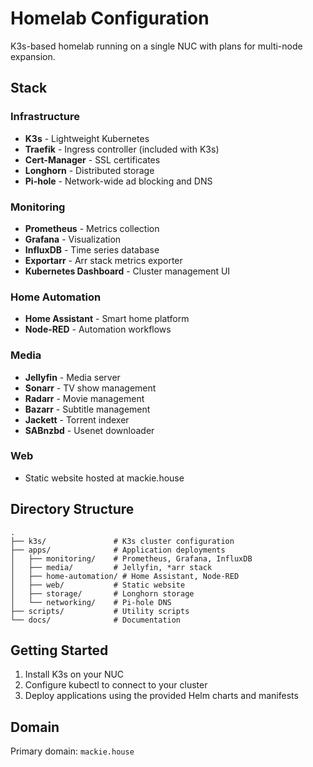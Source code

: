 # Homelab Configuration

K3s-based homelab running on a single NUC with plans for multi-node expansion.

## Stack

### Infrastructure
- **K3s** - Lightweight Kubernetes
- **Traefik** - Ingress controller (included with K3s)
- **Cert-Manager** - SSL certificates
- **Longhorn** - Distributed storage
- **Pi-hole** - Network-wide ad blocking and DNS

### Monitoring
- **Prometheus** - Metrics collection
- **Grafana** - Visualization
- **InfluxDB** - Time series database
- **Exportarr** - Arr stack metrics exporter
- **Kubernetes Dashboard** - Cluster management UI

### Home Automation
- **Home Assistant** - Smart home platform
- **Node-RED** - Automation workflows

### Media
- **Jellyfin** - Media server
- **Sonarr** - TV show management
- **Radarr** - Movie management
- **Bazarr** - Subtitle management
- **Jackett** - Torrent indexer
- **SABnzbd** - Usenet downloader

### Web
- Static website hosted at mackie.house

## Directory Structure

```
.
├── k3s/               # K3s cluster configuration
├── apps/              # Application deployments
│   ├── monitoring/    # Prometheus, Grafana, InfluxDB
│   ├── media/         # Jellyfin, *arr stack
│   ├── home-automation/ # Home Assistant, Node-RED
│   ├── web/           # Static website
│   ├── storage/       # Longhorn storage
│   └── networking/    # Pi-hole DNS
├── scripts/           # Utility scripts
└── docs/              # Documentation
```

## Getting Started

1. Install K3s on your NUC
2. Configure kubectl to connect to your cluster
3. Deploy applications using the provided Helm charts and manifests

## Domain

Primary domain: `mackie.house`